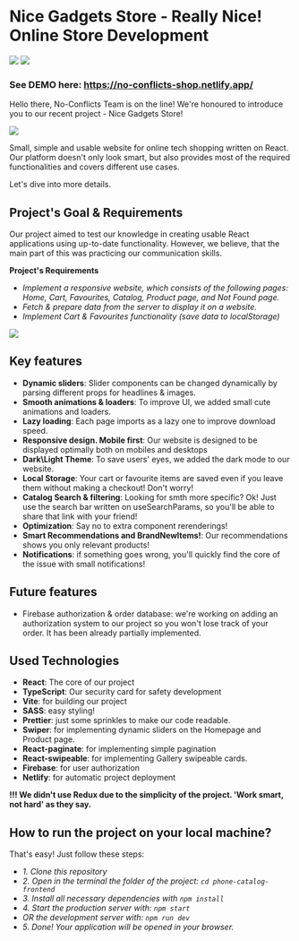 # Nice Gadgets Store - Really Nice! Online Store Development

![](https://imgur.com/IHPLZi1.gif)
![](https://imgur.com/NsykHjS.gif)

### See DEMO here: https://no-conflicts-shop.netlify.app/

Hello there, No-Conflicts Team is on the line!
We're honoured to introduce you to our recent project - Nice Gadgets Store!

![](https://avatars.githubusercontent.com/u/194208875?v=4.png)

Small, simple and usable website for online tech shopping written on React.
Our platform doesn't only look smart, but also provides most of the required functionalities and covers different use cases.

Let's dive into more details.

## Project's Goal & Requirements

Our project aimed to test our knowledge in creating usable React applications using up-to-date functionality.
However, we believe, that the main part of this was practicing our communication skills.

**Project's Requirements**
- *Implement a responsive website, which consists of the following pages: Home, Cart, Favourites, Catalog, Product page, and Not Found page.*
- *Fetch & prepare data from the server to display it on a website.*
- *Implement Cart & Favourites functionality (save data to localStorage)*

![](https://imgur.com/atRVGK2.gif)

 ## Key features

- **Dynamic sliders**: Slider components can be changed dynamically by parsing different props for headlines & images.
- **Smooth animations & loaders**: To improve UI, we added small cute animations and loaders.
- **Lazy loading**: Each page imports as a lazy one to improve download speed.
- **Responsive design. Mobile first**: Our website is designed to be displayed optimally both on mobiles and desktops
- **Dark\Light Theme**: To save users' eyes, we added the dark mode to our website.
- **Local Storage**: Your cart or favourite items are saved even if you leave them without making a checkout! Don't worry!
- **Catalog Search & filtering**: Looking for smth more specific? Ok! Just use the search bar written on useSearchParams, so you'll be able to share that link with your friend!
- **Optimization**: Say no to extra component rerenderings!
- **Smart Recommendations and BrandNewItems!**: Our recommendations shows you only relevant products!
- **Notifications**: if something goes wrong, you'll quickly find the core of the issue with small notifications!

## Future features

- Firebase authorization & order database: we're working on adding an authorization system to our project so you won't lose track of your order. It has been already partially implemented.

## Used Technologies
- **React**: The core of our project
- **TypeScript**: Our security card for safety development
- **Vite**: for building our project
- **SASS**: easy styling!
- **Prettier**: just some sprinkles to make our code readable.
- **Swiper**: for implementing dynamic sliders on the Homepage and Product page.
- **React-paginate**: for implementing simple pagination
- **React-swipeable**: for implementing Gallery swipeable cards.
- **Firebase**: for user authorization
- **Netlify**: for automatic project deployment

**!!! We didn't use Redux due to the simplicity of the project. 'Work smart, not hard' as they say.**

## How to run the project on your local machine?

That's easy! Just follow these steps:

- *1. Clone this repository*
- *2. Open in the terminal the folder of the project: `cd phone-catalog-frontend`*
- *3. Install all necessary dependencies with `npm install`*
- *4. Start the production server with: `npm start`*
- *OR the development server with: `npm run dev`*
- *5. Done! Your application will be opened in your browser.*

